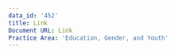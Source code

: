 ```yaml
---
data_id: '452'
title: Link
Document URL: Link
Practice Area: 'Education, Gender, and Youth'
---
```

